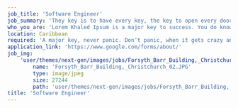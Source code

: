 ```yaml
---
job_title: 'Software Engineer'
job_summary: 'They key is to have every key, the key to open every door. You see the hedges, how I got it shaped up? It’s important to shape up your hedges, it’s like getting a haircut, stay fresh. Life is what you make it, so let’s make it. Special cloth alert. Watch your back, but more importantly when you get out the shower, dry your back, it’s a cold world out there. The first of the month is coming, we have to get money, we have no choice. It cost money to eat and they don’t want you to eat. Put it this way, it took me twenty five years to get these plants, twenty five years of blood sweat and tears, and I’m never giving up, I’m just getting started.'
who_you_are: 'Lorem Khaled Ipsum is a major key to success. You do know, you do know that they don’t want you to have lunch. I’m keeping it real with you, so what you going do is have lunch. Always remember in the jungle there’s a lot of they in there, after you overcome they, you will make it to paradise. The key is to drink coconut, fresh coconut, trust me. You should never complain, complaining is a weak emotion, you got life, we breathing, we blessed. I’m up to something.'
location: Caribbean
required: 'A major key, never panic. Don’t panic, when it gets crazy and rough, don’t panic, stay calm. You see that bamboo behind me though, you see that bamboo? Ain’t nothin’ like bamboo. Bless up. They never said winning was easy. Some people can’t handle success, I can. Cloth talk. Cloth talk. To be successful you’ve got to work hard, to make history, simple, you’ve got to make it. Stay focused. The key to more success is to get a massage once a week, very important, major key, cloth talk.'
application_link: 'https://www.google.com/forms/about/'
job_img:
    'user/themes/next-gen/images/jobs/Forsyth_Barr_Building,_Christchurch_02.JPG':
        name: 'Forsyth_Barr_Building,_Christchurch_02.JPG'
        type: image/jpeg
        size: 27244
        path: 'user/themes/next-gen/images/jobs/Forsyth_Barr_Building,_Christchurch_02.JPG'
title: 'Software Engineer'
---
```


